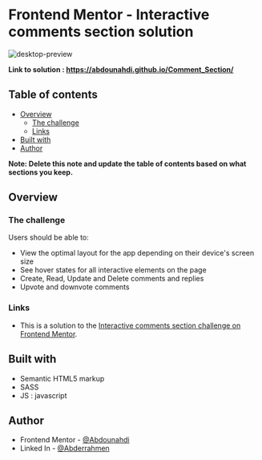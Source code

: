 # Frontend Mentor - Interactive comments section solution

![desktop-preview](https://github.com/user-attachments/assets/585f2cbb-77a8-4181-a25f-f8c68efac5dd)



**Link to solution : https://abdounahdi.github.io/Comment_Section/** 

## Table of contents

- [Overview](#overview)
  - [The challenge](#the-challenge)
  - [Links](#links)
- [Built with](#built-with)
- [Author](#author)

**Note: Delete this note and update the table of contents based on what sections you keep.**

## Overview

### The challenge

Users should be able to:

- View the optimal layout for the app depending on their device's screen size
- See hover states for all interactive elements on the page
- Create, Read, Update and Delete comments and replies
- Upvote and downvote comments

### Links

- This is a solution to the [Interactive comments section challenge on Frontend Mentor](https://www.frontendmentor.io/challenges/interactive-comments-section-iG1RugEG9).

## Built with

- Semantic HTML5 markup
- SASS
- JS : javascript 

## Author

- Frontend Mentor - [@Abdounahdi](https://www.frontendmentor.io/profile/Abdounahdi)
- Linked In - [@Abderrahmen](https://www.linkedin.com/in/nahdi-abderrahmen-90a43b2b1/)
